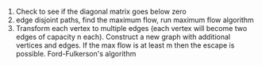 1. Check to see if the diagonal matrix goes below zero
3. edge disjoint paths, find the maximum flow, run maximum flow algorithm
4. Transform each vertex to multiple edges (each vertex will become two edges of capacity n each). Construct a new graph with additional vertices and edges. If the max flow is at least m then the escape is possible. Ford-Fulkerson's algorithm